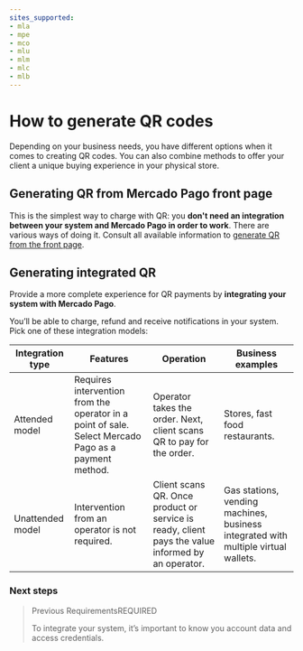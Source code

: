 ```yaml
---
sites_supported:
- mla
- mpe
- mco
- mlu
- mlm
- mlc
- mlb
---
```


# How to generate QR codes

Depending on your business needs, you have different options when it comes to creating QR codes. You can also combine methods to offer your client a unique buying experience in your physical store.


## Generating QR from Mercado Pago front page

This is the simplest way to charge with QR: you **don't need an integration between your system and Mercado Pago in order to work**.
There are various ways of doing it. Consult all available information to [generate QR from the front page](https://www.mercadopago.com.ar/developers/en/guides/qr-code/general-considerations/integrations-front/).

## Generating integrated QR 

Provide a more complete experience for QR payments by **integrating your system with Mercado Pago**.

You’ll be able to charge, refund and receive notifications in your system. Pick one of these integration models:

| Integration type                                                        | Features                                                  | Operation |   Business examples |
| ------------------------------------------------------------ | ------------------------------------------------------------ | ----------------------- | ------------------------------------------------------------ |
| Attended model | Requires intervention from the operator in a point of sale. Select Mercado Pago as a payment method. | Operator takes the order. Next, client scans QR to pay for the order. | Stores, fast food restaurants. |
| Unattended model | Intervention from an operator is not required.  | Client scans QR. Once product or service is ready, client pays the value informed by an operator.  | Gas stations, vending machines, business integrated with multiple virtual wallets. |

### Next steps

<div>
<a href="https://www.mercadopago.com.ar/developers/en/guides/qr-code/general-considerations/pre-requisites/" style="text-decoration:none;color:inherit">
<blockquote class="next-step-card next-step-card-left">
<p class="card-note-title">Previous Requirements<span class="card-status-tag card-status-tag-required">REQUIRED</span></p>
<p>To integrate your system, it’s important to know you account data and access credentials. </p>
</blockquote>
</a>
</div>
<br/>
<br/>
<br/>
<br/>
<br/>
<br/>
<br/>
